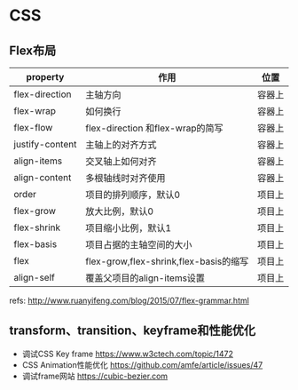 # CSS

## Flex布局

| property        | 作用                                   | 位置   |
|-----------------|--------------------------------------|------|
| flex-direction  | 主轴方向                               | 容器上 |
| flex-wrap       | 如何换行                               | 容器上 |
| flex-flow       | flex-direction 和flex-wrap的简写       | 容器上 |
| justify-content | 主轴上的对齐方式                       | 容器上 |
| align-items     | 交叉轴上如何对齐                       | 容器上 |
| align-content   | 多根轴线时对齐使用                     | 容器上 |
| order           | 项目的排列顺序，默认0                   | 项目上 |
| flex-grow       | 放大比例，默认0                         | 项目上 |
| flex-shrink     | 项目缩小比例，默认1                     | 项目上 |
| flex-basis      | 项目占据的主轴空间的大小               | 项目上 |
| flex            | flex-grow,flex-shrink,flex-basis的缩写 | 项目上 |
| align-self      | 覆盖父项目的align-items设置            | 项目上 |

refs: <http://www.ruanyifeng.com/blog/2015/07/flex-grammar.html>

## transform、transition、keyframe和性能优化

- 调试CSS Key frame <https://www.w3ctech.com/topic/1472>
- CSS Animation性能优化 <https://github.com/amfe/article/issues/47>
- 调试frame网站 <https://cubic-bezier.com>